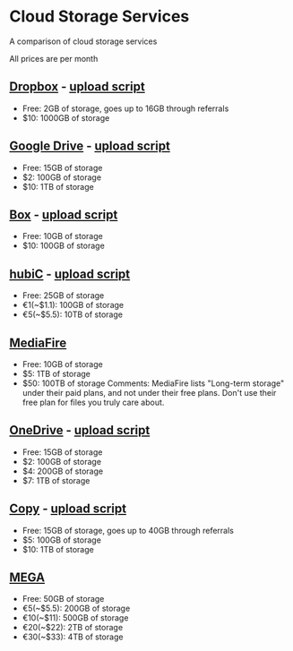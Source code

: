 # Cloud Storage Services
A comparison of cloud storage services

All prices are per month

## [Dropbox](http://dropbox.com) - [upload script](https://github.com/andreafabrizi/Dropbox-Uploader)
* Free: 2GB of storage, goes up to 16GB through referrals
* $10: 1000GB of storage

## [Google Drive](http://drive.google.com) - [upload script](https://github.com/rakyll/drive/)
* Free: 15GB of storage
* $2: 100GB of storage
* $10: 1TB of storage

## [Box](http://box.com) - [upload script](https://github.com/noiselabs/box-linux-sync)
* Free: 10GB of storage
* $10: 100GB of storage

## [hubiC](http://hubic.com) - [upload script](https://github.com/TurboGit/hubicfuse)
* Free: 25GB of storage
* €1(~$1.1): 100GB of storage
* €5(~$5.5): 10TB of storage

## [MediaFire](http://mediafire.com)
* Free: 10GB of storage
* $5: 1TB of storage
* $50: 100TB of storage
Comments: MediaFire lists "Long-term storage" under their paid plans, and not under their free plans. Don't use their free plan for files you truly care about.

## [OneDrive](http://onedrive.com) - [upload script](https://github.com/xybu/onedrive-d)
* Free: 15GB of storage
* $2: 100GB of storage
* $4: 200GB of storage
* $7: 1TB of storage

## [Copy](http://copy.com) - [upload script](https://github.com/copy-app/copy-fuse)
* Free: 15GB of storage, goes up to 40GB through referrals
* $5: 100GB of storage
* $10: 1TB of storage

## [MEGA](http://mega.nz)
* Free: 50GB of storage
* €5(~$5.5): 200GB of storage
* €10(~$11): 500GB of storage
* €20(~$22): 2TB of storage
* €30(~$33): 4TB of storage
